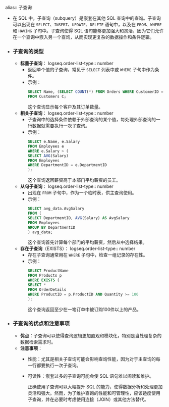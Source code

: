 alias:: 子查询

- 在 SQL 中，子查询（subquery）是嵌套在其他 SQL 查询中的查询。子查询可以出现在 `SELECT`、`INSERT`、`UPDATE`、`DELETE` 语句中，以及在 `FROM`、`WHERE` 和 `HAVING` 子句中。子查询使得 SQL 语句能够更加强大和灵活，因为它们允许在一个查询中嵌入另一个查询，从而实现更复杂的数据操作和条件逻辑。
- ### 子查询的类型
	- **标量子查询**：
	  logseq.order-list-type:: number
		- 返回单个值的子查询，常见于 `SELECT` 列表中或 `WHERE` 子句中作为条件。
		- 示例：
		  ```sql
		  SELECT Name, (SELECT COUNT(*) FROM Orders WHERE CustomerID = C.CustomerID) AS OrderCount
		  FROM Customers C;
		  ```
		  这个查询显示每个客户及其订单数量。
	- **相关子查询**：
	  logseq.order-list-type:: number
		- 子查询中的选择条件依赖于外部查询的某个值，每处理外部查询的一行数据就需要执行一次子查询。
		- 示例：
		  ```sql
		  SELECT e.Name, e.Salary
		  FROM Employees e
		  WHERE e.Salary > (
		  SELECT AVG(Salary)
		  FROM Employees
		  WHERE DepartmentID = e.DepartmentID
		  );
		  ```
		  这个查询返回薪资高于本部门平均薪资的员工。
	- **从句子查询**：
	  logseq.order-list-type:: number
		- 出现在 `FROM` 子句中，作为一个临时表，供主查询使用。
		- 示例：
		  ```sql
		  SELECT avg_data.AvgSalary
		  FROM (
		  SELECT DepartmentID, AVG(Salary) AS AvgSalary
		  FROM Employees
		  GROUP BY DepartmentID
		  ) avg_data;
		  ```
		  这个查询首先计算每个部门的平均薪资，然后从中选择结果。
	- **存在子查询**（EXISTS）：
	  logseq.order-list-type:: number
		- 存在子查询通常用在 `WHERE` 子句中，检查一组记录的存在性。
		- 示例：
		  ```sql
		  SELECT ProductName
		  FROM Products p
		  WHERE EXISTS (
		  SELECT *
		  FROM OrderDetails
		  WHERE ProductID = p.ProductID AND Quantity >= 100
		  );
		  ```
		  这个查询返回至少在一笔订单中被订购100件以上的产品。
- ### 子查询的优点和注意事项
	- **优点**：子查询可以使得查询逻辑更加直观和模块化，特别是当处理复杂的数据检索需求时。
	- **注意事项**：
		- 性能：尤其是相关子查询可能会影响查询性能，因为对于主查询的每一行都要执行一次子查询。
		- 可读性：嵌套过多的子查询可能会使 SQL 语句难以阅读和维护。
		  
		  正确使用子查询可以大幅提升 SQL 的能力，使得数据分析和处理更加灵活和强大。然而，为了维护查询的性能和可管理性，应该适度使用子查询，并在必要时考虑使用连接（JOIN）或其他方法替代。<!--Converted by ToLogseq-->